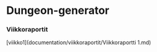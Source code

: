 # Dungeon-generator

### Viikkoraportit
[viikko1](documentation/viikkoraportit/Viikkoraportti 1.md)

